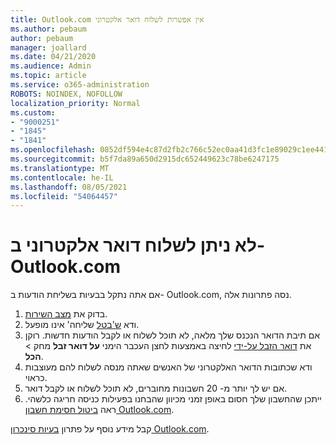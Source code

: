 ```yaml
---
title: Outlook.com אין אפשרות לשלוח דואר אלקטרוני
ms.author: pebaum
author: pebaum
manager: joallard
ms.date: 04/21/2020
ms.audience: Admin
ms.topic: article
ms.service: o365-administration
ROBOTS: NOINDEX, NOFOLLOW
localization_priority: Normal
ms.custom:
- "9000251"
- "1845"
- "1841"
ms.openlocfilehash: 0852df594e4c87d2fb2c766c52ec0aa41d3fc1e89029c1ee4417cfffebbe7352
ms.sourcegitcommit: b5f7da89a650d2915dc652449623c78be6247175
ms.translationtype: MT
ms.contentlocale: he-IL
ms.lasthandoff: 08/05/2021
ms.locfileid: "54064457"
---
```

# <a name="unable-to-send-email-in-outlookcom"></a>לא ניתן לשלוח דואר אלקטרוני ב- Outlook.com

אם אתה נתקל בבעיות בשליחת הודעות ב- Outlook.com, נסה פתרונות אלה.

1. בדוק את [מצב השירות](https://go.microsoft.com/fwlink/p/?linkid=837482). 
2. ודא [ש'בטל](https://outlook.live.com/mail/options/mail/messageContent/undoSend) שליחה' אינו מופעל.
3. אם תיבת הדואר הנכנס שלך מלאה, לא תוכל לשלוח או לקבל הודעות חדשות. רוקן את [דואר הזבל על-ידי](https://outlook.live.com/mail/junkemail) לחיצה באמצעות לחצן העכבר הימני **על דואר זבל** מחק  >  **הכל**.
4. ודא שכתובות הדואר האלקטרוני של האנשים שאתה מנסה לשלוח להם מעוצבות כראוי.
5. אם יש לך יותר מ- 20 חשבונות מחוברים, לא תוכל לשלוח או לקבל דואר.
6. ייתכן שהחשבון שלך חסום באופן זמני מכיוון שהבחנו בפעילות כניסה חריגה כלשהי. ראה [ביטול חסימת חשבון Outlook.com](https://support.office.com/article/f4ad2701-d166-4d8b-8a6a-9af2a1f8a4c4).

קבל מידע נוסף על פתרון [בעיות סינכרון Outlook.com](https://support.office.com/article/d39e3341-8d79-4bf1-b3c7-ded602233642).